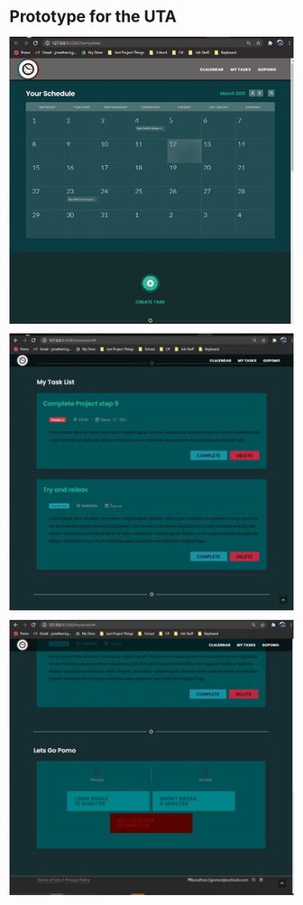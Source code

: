 # Prototype for the UTA

![Draft WFD](https://github.com/jonathan-f-gomez/unnamed-time-application/blob/main/Prototype/ScreenGrab1.JPG)

![Draft WFD](https://github.com/jonathan-f-gomez/unnamed-time-application/blob/main/Prototype/ScreenGrab2.JPG)

![Draft WFD](https://github.com/jonathan-f-gomez/unnamed-time-application/blob/main/Prototype/ScreenGrab3.JPG)
